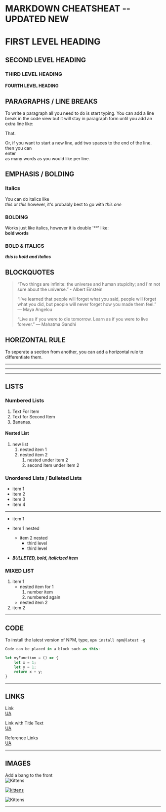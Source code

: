 # MARKDOWN CHEATSHEAT --UPDATED NEW

# FIRST LEVEL HEADING

## SECOND LEVEL HEADING

### THIRD LEVEL HEADING

#### FOURTH LEVEL HEADING

## PARAGRAPHS / LINE BREAKS

To write a paragraph all you need to do is start typing.
You can add a line break in the code view but it will stay in paragraph form until you add an extra line like:

That.

Or, if you want to start a new line, add two spaces to the end of the line.  
then you can  
enter  
as many words as you would like per line.

## EMPHASIS / BOLDING

### Italics

You can do italics like  
*this* or _this_ however, it's probably best to go with *this one*

### BOLDING

Works just like italics, however it is double '**' like:  
**bold words**

### BOLD & ITALICS

***this is bold and italics***

## BLOCKQUOTES

> “Two things are infinite: the universe and human stupidity; and I'm not sure about the universe.”  - Albert Einstein
>
>“I've learned that people will forget what you said, people will forget what you did, but people will never forget how you made them feel.” ― Maya Angelou
>
>“Live as if you were to die tomorrow. Learn as if you were to live forever.” ― Mahatma Gandhi
>

## HORIZONTAL RULE

To seperate a section from another, you can add a horizontal rule to differentiate them.

___
***
---

## LISTS

### Numbered Lists

1. Text For Item
2. Text for Second Item
3. Bananas.

#### Nested List

1. new list
    1. nested item 1
    2. nested item 2
        1. nested under item 2
        2. second item under item 2

### Unordered Lists / Bulleted Lists

* item 1
* item 2
* item 3
* item 4

___

* item 1
* item 1 nested
  * item 2 nested
    * third level
    * third level

* ***BULLETED, bold, italicized item***

### MIXED LIST

1. item 1
    * nested item for 1
        1. number item
        2. numbered again
    * nested item 2
2. item 2

___

## CODE

To install the latest version of NPM, type, `npm install npm@latest -g`

```Javascript
Code can be placed in a block such as this:

let myFunction = () => {
    let x = 1;
    let y = 1;
    return x + y;
}

```

___

## LINKS

Link  
[UA](https://www.ua.edu)  

Link with Title Text  
[UA](https://www.ua.edu "Link to Bama Homepage")

Reference Links  
[UA][1]

[1]: https://www.ua.edu "Link to UA"

___

## IMAGES

Add a bang to the front  
![Kittens](https://placekitten.com/250/400)

[![kittens](https://placekitten.com/250/400)](https://placekitten.com "This is the first image")

![Kittens](https://placekitten.com/250/400 "Curious Kitten 2")  

___
